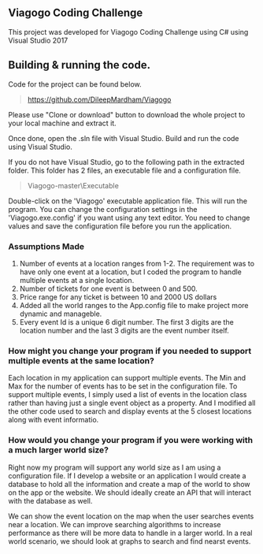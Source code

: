 Viagogo Coding Challenge
------------------------

This project was developed for Viagogo Coding Challenge using C# using Visual Studio 2017

## Building & running the code.

Code for the project can be found below.

> https://github.com/DileepMardham/Viagogo

Please use "Clone or download" button to download the whole project to your local machine and extract it.

Once done, open the .sln file with Visual Studio. Build and run the code using Visual Studio.

If you do not have Visual Studio, go to the following path in the extracted folder. This folder has 2 files, an executable file and a configuration file.

> Viagogo-master\Executable

Double-click on the 'Viagogo' executable application file. This will run the program. You can change the configuration settings in the 'Viagogo.exe.config' if you want using any text editor. You need to change values and save the configuration file before you run the application.

### Assumptions Made

1. Number of events at a location ranges from 1-2. The requirement was to have only one event at a location, but I coded the program to handle multiple events at a single location.
2. Number of tickets for one event is between 0 and 500.
3. Price range for any ticket is between 10 and 2000 US dollars
4. Added all the world ranges to the App.config file to make project more dynamic and manageble.
5. Every event Id is a unique 6 digit number. The first 3 digits are the location number and the last 3 digits are the event number itself.

### How might you change your program if you needed to support multiple events at the same location?

Each location in my application can support multiple events. The Min and Max for the number of events has to be set in the configuration file. To support multiple events, I simply used a list of events in the location class rather than having just a single event object as a property. And I modified all the other code used to search and display events at the 5 closest locations along with event informatio.

### How would you change your program if you were working with a much larger world size?

Right now my program will support any world size as I am using a configuration file. If I develop a website or an application I would create a database to hold all the information and create a map of the world to show on the app or the website. We should ideally create an API that will interact with the database as well.

We can show the event location on the map when the user searches events near a location. We can improve searching algorithms to increase performance as there will be more data to handle in a larger world. In a real world scenario, we should look at graphs to search and find nearst events.









